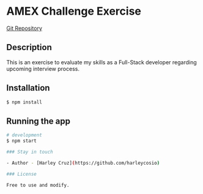 
# AMEX Challenge Exercise

[Git Repository](https://github.com/harleycosio/amex-challenge-harley)

## Description

This is an exercise to evaluate my skills as a Full-Stack developer regarding upcoming interview process.

## Installation

```bash
$ npm install
```

## Running the app

```bash
# development
$ npm start

### Stay in touch

- Author - [Harley Cruz](https://github.com/harleycosio)

### License

Free to use and modify. 
